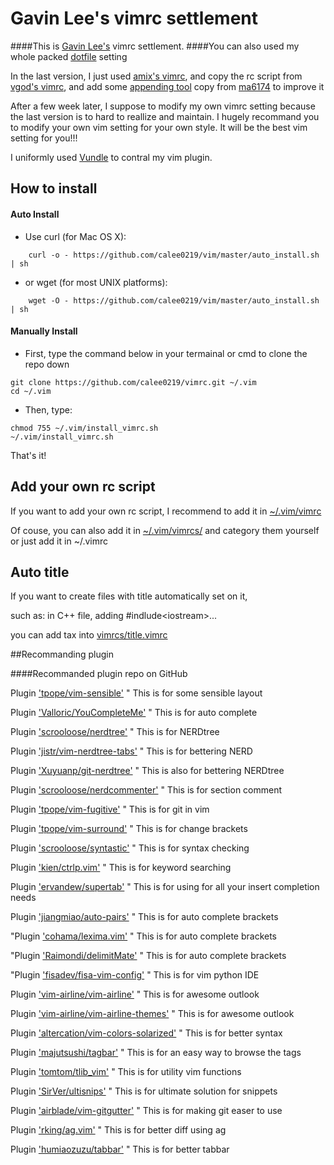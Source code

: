 # Gavin Lee's vimrc settlement

####This is [Gavin Lee's](https://github.com/calee0219) vimrc settlement.
####You can also used my whole packed [dotfile](https://github.com/calee0219/.dotfiles) setting

In the last version, I just used [amix's vimrc](https://github.com/amix/vimrc), and copy the rc script from [vgod's vimrc](https://github.com/vgod/vimrc), and add some [appending tool](vimrcs/append) copy from [ma6174](https://github.com/ma6174/vim) to improve it

After a few week later, I suppose to modify my own vimrc setting because the last version is to hard to reallize and maintain. I hugely recommand you to modify your own vim setting for your own style. It will be the best vim setting for you!!!

I uniformly used [Vundle](https://github.com/VundleVim/Vundle.vim) to contral my vim plugin.

## How to install
#### Auto Install
* Use curl (for Mac OS X):
```shell
    curl -o - https://github.com/calee0219/vim/master/auto_install.sh | sh
```
* or wget (for most UNIX platforms):
```shell
    wget -O - https://github.com/calee0219/vim/master/auto_install.sh | sh
```

#### Manually Install
* First, type the command below in your termainal or cmd to clone the repo down
```shell
git clone https://github.com/calee0219/vimrc.git ~/.vim
cd ~/.vim
```

* Then, type:
```shell
chmod 755 ~/.vim/install_vimrc.sh
~/.vim/install_vimrc.sh
```
That's it!

## Add your own rc script

If you want to add your own rc script, I recommend to add it in [~/.vim/vimrc](vimrc)

Of couse, you can also add it in [~/.vim/vimrcs/](vimrcs) and category them yourself or just add it in ~/.vimrc

## Auto title

If you want to create files with title automatically set on it,

   such as: in C++ file, adding #indlude\<iostream\>...

you can add tax into [vimrcs/title.vimrc](vimrcs/title.vimrc)

##Recommanding plugin


####Recommanded plugin repo on GitHub

Plugin ['tpope/vim-sensible'](https://github.com/tpope/vim-sensible)                 " This is for some sensible layout

Plugin ['Valloric/YouCompleteMe'](https://github.com/Valloric/YouCompleteMe)             " This is for auto complete

Plugin ['scrooloose/nerdtree'](https://github.com/scrooloose/nerdtree)                " This is for NERDtree

Plugin ['jistr/vim-nerdtree-tabs'](https://github.com/jistr/vim-nerdtree-tabs)            " This is for bettering NERD

Plugin ['Xuyuanp/git-nerdtree'](https://github.com/Xuyuanp/git-nerdtree)               " This is also for bettering NERDtree

Plugin ['scrooloose/nerdcommenter'](https://github.com/scrooloose/nerdcommenter)           " This is for section comment

Plugin ['tpope/vim-fugitive'](https://github.com/tpope/vim-fugitive)                 " This is for git in vim

Plugin ['tpope/vim-surround'](https://github.com/tpope/vim-surround)                 " This is for change brackets

Plugin ['scrooloose/syntastic'](https://github.com/scrooloose/syntastic)               " This is for syntax checking

Plugin ['kien/ctrlp.vim'](https://github.com/kien/ctrlp.vim)                     " This is for keyword searching

Plugin ['ervandew/supertab'](https://github.com/ervandew/supertab)                  " This is for using <Tab> for all your insert completion needs

Plugin ['jiangmiao/auto-pairs'](https://github.com/jiangmiao/auto-pairs)               " This is for auto complete brackets

"Plugin ['cohama/lexima.vim'](https://github.com/cohama/lexima.vim)                 " This is for auto complete brackets

"Plugin ['Raimondi/delimitMate'](https://github.com/Raimondi/delimitMate)              " This is for auto complete brackets

"Plugin ['fisadev/fisa-vim-config'](https://github.com/fisadev/fisa-vim-config)           " This is for vim python IDE

Plugin ['vim-airline/vim-airline'](https://github.com/vim-airline/vim-airline)            " This is for awesome outlook

Plugin ['vim-airline/vim-airline-themes'](https://github.com/vim-airline/vim-airline-themes)     " This is for awesome outlook

Plugin ['altercation/vim-colors-solarized'](https://github.com/altercation/vim-colors-solarized)   " This is for better syntax

Plugin ['majutsushi/tagbar'](https://github.com/majutsushi/tagbar)                  " This is for an easy way to browse the tags

Plugin ['tomtom/tlib_vim'](https://github.com/tomtom/tlib_vim)                    " This is for utility vim functions

Plugin ['SirVer/ultisnips'](https://github.com/SirVer/ultisnips)                   " This is for ultimate solution for snippets

Plugin ['airblade/vim-gitgutter'](https://github.com/airblade/vim-gitgutter)             " This is for making git easer to use

Plugin ['rking/ag.vim'](https://github.com/rking/ag.vim)                       " This is for better diff using ag

Plugin ['humiaozuzu/tabbar'](https://github.com/humiaozuzu/tabbar)                  " This is for better tabbar

